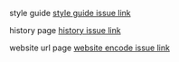 style guide [style guide issue link](https://github.com/zuri-training/Qr_gen-Team_54-Repo/issues/92)

history page [history issue link](https://github.com/zuri-training/Qr_gen-Team_54-Repo/issues/72)

website url page [website encode issue link](https://github.com/zuri-training/Qr_gen-Team_54-Repo/issues/9)
